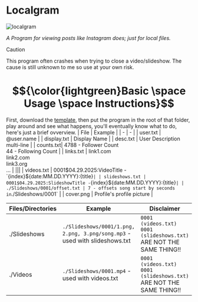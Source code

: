 # Localgram
![localgram](https://github.com/user-attachments/assets/33982019-c02a-453b-b0a5-2fc68ad69c16)
<!-- Issues Badge -->
[issues-shield]: https://img.shields.io/github/issues/FFProjects0/Localgram?style=flat&label=Issues&labelColor=001224&color=1DB954
[issues-url]: https://github.com/FFProjects0/Localgram/issues
<!-- Stars Badge -->
[stars-shield]: https://img.shields.io/github/stars/FFProjects0/Localgram?style=flat&label=Stars&labelColor=001224&color=1DB954
[stars-url]: https://github.com/FFProjects0/Localgram/stargazers
<!-- Downloads Badge -->
[downloads-shield]: https://img.shields.io/github/downloads/FFProjects0/Localgram/total.svg?style=flat&label=Downloads&labelColor=001224&color=1DB954
[downloads-url]: https://github.com/FFProjects0/Localgram/releases/

*A Program for viewing posts like Instagram does; just for local files.*
> [!CAUTION]
> This program often crashes when trying to close a video/slideshow. The cause is still unknown to me so use at your own risk.

# $${\color{lightgreen}Basic \space Usage \space Instructions}$$
First, download the [template](https://github.com/FFProjects0/Localgram/tree/main/Template), then put the program in the root of that folder, play around and see what happens, you'll eventually know what to do, here's just a brief ovverview.
| File | Example |
| - | - |
| user.txt | @user.name |
| display.txt | Display Name |
| desc.txt | User Description<br>multi-line |
| counts.txt| 4788 - Follower Count<br>44 - Following Count |
| links.txt | link1.com<br>link2.com<br>link3.org<br>... |
|||
| videos.txt | 0001$04.29.2025:VideoTitle - `{index}${date:MM.DD.YYYY}:{title}` |
| slideshows.txt | 0001$04.29.2025:SlideshowTitle - `{index}${date:MM.DD.YYYY}:{title}` |
| ./Slideshows/0001/offset.txt | 7 - offsets song start by seconds in `./Slideshows/0001` |
| cover.png | Profile's profile picture |


| Files/Directories | Example | Disclaimer
| - | - | - |
| ./Slideshows | `./Slideshows/0001/1.png, 2.png, 3.png/song.mp3` - used with slideshows.txt | `0001 (videos.txt)` `0001 (slideshows.txt)` ARE NOT THE SAME THING!!
| ./Videos | `./Slideshows/0001.mp4` - used with videos.txt | `0001 (videos.txt)` `0001 (slideshows.txt)` ARE NOT THE SAME THING!!
